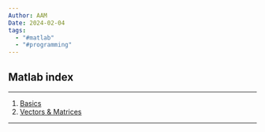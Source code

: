 ```yaml
---
Author: AAM
Date: 2024-02-04
tags:
  - "#matlab"
  - "#programming"
---
```

## Matlab index

---
1. [Basics](data/01_basics.md)
2. [Vectors & Matrices](data/02_vectors)
---
